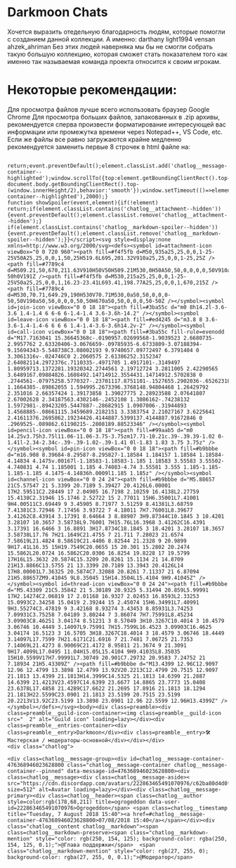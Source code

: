 # Darkmoon Chats
 
 Хочется выразить отедельную благодарность людям, которые помогли с созданием данной коллекции.
 А именно: darthany light1994 vensan ahzek_ahriman
 Без этих людей наверняка мы бы не смогли собрать такую большую коллекцию, которая сможет стать показателем того как именно так называемая команда проекта относится к своим игрокам.
 
# Некоторые рекомендации:
 Для просмотра файлов лучше всего использовать браузер Google Chrome
 Для просмотра больших файлов, запакованных в .zip архивы, рекомендуется сперва произвести форматирование интересующей вас информации или промежутка времени через Notepad++, VS Code, etc.
 Если же файлы все равно загружаются крайне медленно рекомендуется заменить первые 8 строчек в html файле на:

 ```<!DOCTYPE html><html lang=en><head><title>Darkmoon - модераторы-основной</title><meta charset=utf-8><meta name=viewport content="width=device-width"><style>.chatlog__emoji{width:1.325rem;height:1.325rem;margin:0 0.06rem;vertical-align:-0.4rem}.chatlog__emoji--small{width:1rem;height:1rem}.chatlog__emoji--large{width:2.8rem;height:2.8rem}</style><link rel=stylesheet href=https://cdnjs.cloudflare.com/ajax/libs/highlight.js/9.15.6/styles/solarized-dark.min.css><script src=https://cdnjs.cloudflare.com/ajax/libs/highlight.js/9.15.6/highlight.min.js></script><script>document.addEventListener('DOMContentLoaded',()=>{document.querySelectorAll('.chatlog__markdown-pre--multiline').forEach(e=>hljs.highlightBlock(e));});</script><script src=https://cdnjs.cloudflare.com/ajax/libs/lottie-web/5.8.1/lottie.min.js></script><script>document.addEventListener('DOMContentLoaded',()=>{document.querySelectorAll('.chatlog__sticker--media[data-source]').forEach(e=>{const anim=lottie.loadAnimation({container:e,renderer:'svg',loop:true,autoplay:true,path:e.getAttribute('data-source')});anim.addEventListener('data_failed',()=>e.innerHTML='<strong>[Sticker cannot be rendered]</strong>');});});</script><script>function scrollToMessage(event,id){const element=document.getElementById('chatlog__message-container-'+id);if(!element)
    return;event.preventDefault();element.classList.add('chatlog__message-container--highlighted');window.scrollTo({top:element.getBoundingClientRect().top-document.body.getBoundingClientRect().top-(window.innerHeight/2),behavior:'smooth'});window.setTimeout(()=>element.classList.remove('chatlog__message-container--highlighted'),2000);}
function showSpoiler(event,element){if(!element)
return;if(element.classList.contains('chatlog__attachment--hidden')){event.preventDefault();element.classList.remove('chatlog__attachment--hidden');}
if(element.classList.contains('chatlog__markdown-spoiler--hidden')){event.preventDefault();element.classList.remove('chatlog__markdown-spoiler--hidden');}}</script><svg style=display:none xmlns=http://www.w3.org/2000/svg><defs><symbol id=attachment-icon viewBox="0 0 720 960"><path fill=#f4f5fb d=M50,935a25,25,0,0,1-25-25V50A25,25,0,0,1,50,25H519.6L695,201.32V910a25,25,0,0,1-25,25Z /><path fill=#7789c4 d=M509.21,50,670,211.63V910H50V50H509.21M530,0H50A50,50,0,0,0,0,50V910a50,50,0,0,0,50,50H670a50,50,0,0,0,50-50h0V191Z /><path fill=#f4f5fb d=M530,215a25,25,0,0,1-25-25V50a25,25,0,0,1,16.23-23.41L693.41,198.77A25,25,0,0,1,670,215Z /><path fill=#7789c4 d=M530,70.71,649.29,190H530V70.71M530,0a50,50,0,0,0-50,50V190a50,50,0,0,0,50,50H670a50,50,0,0,0,50-50Z /></symbol><symbol id=join-icon viewBox="0 0 18 18"><path fill=#3ba55c d="m0 8h14.2l-3.6-3.6 1.4-1.4 6 6-6 6-1.4-1.4 3.6-3.6h-14.2" /></symbol><symbol id=leave-icon viewBox="0 0 18 18"><path fill=#ed4245 d="m3.8 8 3.6-3.6-1.4-1.4-6 6 6 6 1.4-1.4-3.6-3.6h14.2v-2" /></symbol><symbol id=call-icon viewBox="0 0 18 18"><path fill=#3ba55c fill-rule=evenodd d="M17.7163041 15.36645368c-.0190957.02699568-1.9039523 2.6680735-2.9957762 2.63320406-3.0676659-.09785935-6.6733809-3.07188394-9.15694343-5.548738C3.08002193 9.9740657.09772497 6.3791404 0 3.3061316v-.024746C0 2.2060575 2.61386252.3152347 2.64082114.2972376c.7110335-.4971705 1.4917101-.3149497 1.80959713.1372281.19320342.2744561 2.19712724 3.2811005 2.42290565 3.6489167.09884826.1608492.14714912.3554431.14714912.5702838 0 .2744561-.07975258.5770327-.23701117.8751101-.1527655.2902036-.65262318 1.1664385-.89862055 1.594995.2673396.3768148.94804468 1.26429792 2.351016 2.66357424 1.39173858 1.39027775 2.28923588 2.07641807 2.67002628 2.34187563.4302146-.2452108 1.3086162-.74238132 1.5972981-.89423205.5447887-.28682915 1.0907006-.31944893 1.4568885-.08661115.3459689.2182151 3.3383754 2.21027167 3.6225641 2.41611376.2695862.19234426.4144887.5399137.4144887.91672846 0 .2969525-.089862.61190215-.2808189.88523346" /></symbol><symbol id=pencil-icon viewBox="0 0 18 18"><path fill=#99aab5 d="m0 14.25v3.75h3.75l11.06-11.06-3.75-3.75zm17.71-10.21c.39-.39.39-1.02 0-1.41l-2.34-2.34c-.39-.39-1.02-.39-1.41 0l-1.83 1.83 3.75 3.75z" /></symbol><symbol id=pin-icon viewBox="0 0 18 18"><path fill=#b9bbbe d="m16.908 8.39684-8.29587-8.295827-1.18584 1.184157 1.18584 1.18584-4.14834 4.1475v.00167l-1.18583-1.18583-1.185 1.18583 3.55583 3.55502-4.740831 4.74 1.185001 1.185 4.74083-4.74 3.55581 3.555 1.185-1.185-1.185-1.185 4.1475-4.14836h.0009l1.185 1.185z" /></symbol><symbol id=channel-icon viewBox="0 0 24 24"><path fill=#b9bbbe d="M5.88657 21C5.57547 21 5.3399 20.7189 5.39427 20.4126L6.00001 17H2.59511C2.28449 17 2.04905 16.7198 2.10259 16.4138L2.27759 15.4138C2.31946 15.1746 2.52722 15 2.77011 15H6.35001L7.41001 9H4.00511C3.69449 9 3.45905 8.71977 3.51259 8.41381L3.68759 7.41381C3.72946 7.17456 3.93722 7 4.18011 7H7.76001L8.39677 3.41262C8.43914 3.17391 8.64664 3 8.88907 3H9.87344C10.1845 3 10.4201 3.28107 10.3657 3.58738L9.76001 7H15.76L16.3968 3.41262C16.4391 3.17391 16.6466 3 16.8891 3H17.8734C18.1845 3 18.4201 3.28107 18.3657 3.58738L17.76 7H21.1649C21.4755 7 21.711 7.28023 21.6574 7.58619L21.4824 8.58619C21.4406 8.82544 21.2328 9 20.9899 9H17.41L16.35 15H19.7549C20.0655 15 20.301 15.2802 20.2474 15.5862L20.0724 16.5862C20.0306 16.8254 19.8228 17 19.5799 17H16L15.3632 20.5874C15.3209 20.8261 15.1134 21 14.8709 21H13.8866C13.5755 21 13.3399 20.7189 13.3943 20.4126L14 17H8.00001L7.36325 20.5874C7.32088 20.8261 7.11337 21 6.87094 21H5.88657ZM9.41045 9L8.35045 15H14.3504L15.4104 9H9.41045Z" /></symbol><symbol id=thread-icon viewBox="0 0 24 24"><path fill=#b9bbbe d="M5.43309 21C5.35842 21 5.30189 20.9325 5.31494 20.859L5.99991 17H2.14274C2.06819 17 2.01168 16.9327 2.02453 16.8593L2.33253 15.0993C2.34258 15.0419 2.39244 15 2.45074 15H6.34991L7.40991 9H3.55274C3.47819 9 3.42168 8.93274 3.43453 8.85931L3.74253 7.09931C3.75258 7.04189 3.80244 7 3.86074 7H7.75991L8.45234 3.09903C8.46251 3.04174 8.51231 3 8.57049 3H10.3267C10.4014 3 10.4579 3.06746 10.4449 3.14097L9.75991 7H15.7599L16.4523 3.09903C16.4625 3.04174 16.5123 3 16.5705 3H18.3267C18.4014 3 18.4579 3.06746 18.4449 3.14097L17.7599 7H21.6171C21.6916 7 21.7481 7.06725 21.7353 7.14069L21.4273 8.90069C21.4172 8.95811 21.3674 9 21.3091 9H17.4099L17.0495 11.04H15.05L15.4104 9H9.41035L8.35035 15H10.5599V17H7.99991L7.30749 20.901C7.29732 20.9583 7.24752 21 7.18934 21H5.43309Z" /><path fill=#b9bbbe d="M13.4399 12.96C12.9097 12.96 12.4799 13.3898 12.4799 13.92V20.2213C12.4799 20.7515 12.9097 21.1813 13.4399 21.1813H14.3999C14.5325 21.1813 14.6399 21.2887 14.6399 21.4213V23.4597C14.6399 23.6677 14.8865 23.7773 15.0408 23.6378L17.4858 21.4289C17.6622 21.2695 17.8916 21.1813 18.1294 21.1813H22.5599C23.0901 21.1813 23.5199 20.7515 23.5199 20.2213V13.92C23.5199 13.3898 23.0901 12.96 22.5599 12.96H13.4399Z" /></symbol></defs></svg><body><div class=preamble><div class=preamble__guild-icon-container><img class=preamble__guild-icon src="  2" alt="Guild icon" loading=lazy></div><div class=preamble__entries-container><div class=preamble__entry>Darkmoon</div><div class=preamble__entry>🛠 Мастерская / модераторы-основной</div></div></div>
<div class="chatlog">

<div class=chatlog__message-group><div id=chatlog__message-container-476368946023628800 class="chatlog__message-container chatlog__message-container--pinned" data-message-id=476368946023628800><div class=chatlog__message><div class=chatlog__message-aside><  src="https://cdn.discordapp.com/avatars/222863465491070976/c62ba80d4d0fa6eef5458700cc82b799.png?size=512" alt=Avatar loading=lazy></div><div class=chatlog__message-primary><div class=chatlog__header><span class=chatlog__author style=color:rgb(178,68,211) title=ogrogeddon data-user-id=222863465491070976>Ogrogeddon</span> <span class=chatlog__timestamp title="Tuesday, 7 August 2018 15:40"><a href=#chatlog__message-container-476368946023628800>07/08/2018 15:40</a></span></div><div class="chatlog__content chatlog__markdown"><span class=chatlog__markdown-preserve><span class="chatlog__markdown-mention" style="color: rgb(250, 154, 125); background-color: rgba(250, 154, 125, 0.1);">@Глава поддержки</span>  <span class="chatlog__markdown-mention" style="color: rgb(27, 255, 0); background-color: rgba(27, 255, 0, 0.1);">@Модератор</span> 
```

